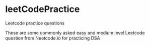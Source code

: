 # leetCodePractice
Leetcode practice questions

These are some commonly asked easy and medium level Leetcode question from Neetcode.io for practicing DSA

